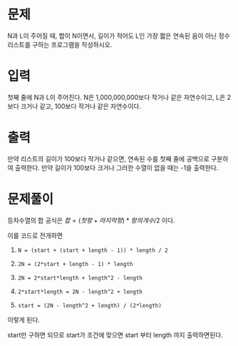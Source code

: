 # 문제
N과 L이 주어질 때, 합이 N이면서, 길이가 적어도 L인 가장 짧은 연속된 음이 아닌 정수 리스트를 구하는 프로그램을 작성하시오.

# 입력
첫째 줄에 N과 L이 주어진다. N은 1,000,000,000보다 작거나 같은 자연수이고, L은 2보다 크거나 같고, 100보다 작거나 같은 자연수이다.

# 출력
만약 리스트의 길이가 100보다 작거나 같으면, 연속된 수를 첫째 줄에 공백으로 구분하여 출력한다. 만약 길이가 100보다 크거나 그러한 수열이 없을 때는 -1을 출력한다.

# 문제풀이
등차수열의 합 공식은 $합 = (첫 항 + 마지막 항) * 항의 개수 / 2$ 이다.

이를 코드로 전개하면

1. `N = (start + (start + length - 1)) * length / 2`

2. `2N = (2*start + length - 1) * length`

3. `2N = 2*start*length + length^2 - length`

4. `2*start*length = 2N - length^2 + length`

5. `start = (2N - length^2 + length) / (2*length)`

이렇게 된다.

start만 구하면 되므로 start가 조건에 맞으면 start 부터 length 까지 출력하면된다.